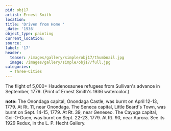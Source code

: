 ```yaml
---
pid: obj17
artist: Ernest Smith
location:
title: 'Driven from Home '
_date: '1936'
object_type: painting
current_location:
source:
label: '17'
header:
  teaser: /images/gallery/simple/obj17/thumbnail.jpg
  image: /images/gallery/simple/obj17/full.jpg
categories:
  - Three-Cities
---
```

The flight of 5,000+ Haudenosaunee refugees from Sullivan's advance in September, 1779. (Print of Ernest Smith's 1936 watercolor.)

**note:**
The Onondaga capital, Onondaga Castle, was burnt on April 12-13, 1779. At Rt. 11, near Onondaga. The Seneca capital, Little Beard's Town, was burnt on Sept. 14-15, 1779. At Rt. 39, near Geneseo. The Cayuga capital, Goi-O-Guen, was burnt on Sept. 22-23, 1779. At Rt. 90, near Aurora. See its 1929 Redux, in the L. P. Hecht Gallery.
